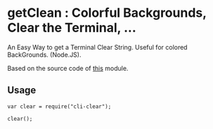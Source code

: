 # getClean : Colorful Backgrounds, Clear the Terminal, ... 
An Easy Way to get a Terminal Clear String. Useful for colored BackGrounds. (Node.JS).

Based on the source code of [this](https://www.npmjs.com/package/cli-clear) module.
## Usage

    var clear = require("cli-clear");
    
    clear();
